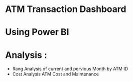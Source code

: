 # ATM Transaction Dashboard
# Using Power BI
# Analysis : 
* Rang Analysis of current and pervious Month by ATM ID
* Cost Analysis ATM Cost and Maintenance




